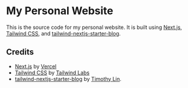 # My Personal Website

This is the source code for my personal website. It is built using [Next.js](https://nextjs.org/), [Tailwind CSS](https://tailwindcss.com/), and [tailwind-nextjs-starter-blog](https://github.com/timlrx/tailwind-nextjs-starter-blog).

## Credits

- [Next.js](https://nextjs.org/) by [Vercel](https://vercel.com/)
- [Tailwind CSS](https://tailwindcss.com/) by [Tailwind Labs](https://tailwindlabs.com/)
- [tailwind-nextjs-starter-blog](https://github.com/timlrx/tailwind-nextjs-starter-blog) by [Timothy Lin](https://www.timlrx.com/).